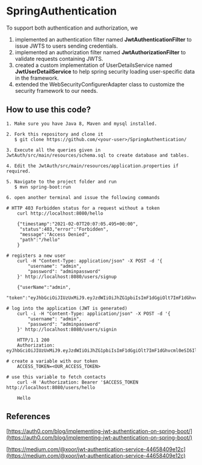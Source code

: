 # SpringAuthentication   

To support both authentication and authorization, we 

   1. implemented an authentication filter named **JwtAuthenticationFilter** to issue JWTS to users sending credentials.
   2. implemented an authorization filter named **JwtAuthorizationFilter** to validate requests containing JWTS.
   3. created a custom implementation of UserDetailsService named **JwtUserDetailService** to help spring security loading user-specific data in the framework.
   4. extended the WebSecurityConfigurerAdapter class to customize the security framework to our needs.
   
## How to use this code? 

    1. Make sure you have Java 8, Maven and mysql installed.
    
    2. Fork this repository and clone it
       $ git clone https://github.com/<your-user>/SpringAuthentication/
      
    3. Execute all the queries given in JwtAuth/src/main/resources/schema.sql to create database and tables.
    
    4. Edit the JwtAuth/src/main/resources/application.properties if required.
   
    5. Navigate to the project folder and run 
       $ mvn spring-boot:run
    
    6. open another terminal and issue the following commands
     
    # HTTP 403 Forbidden status for a request without a token
		curl http://localhost:8080/hello
		
		{"timestamp":"2021-02-07T20:07:05.495+00:00",
		 "status":403,"error":"Forbidden", 
		 "message":"Access Denied",
		 "path":"/hello"
		}
		
	# registers a new user
		curl -H "Content-Type: application/json" -X POST -d '{
		    "username": "admin",
		    "password": "adminpassword"
		}' http://localhost:8080/users/signup

		{"userName":"admin",
		"token":"eyJhbGciOiJIUzUxMiJ9.eyJzdWIiOiJhZG1pbiIsImF1dGgiOlt7ImF1dGhvcml0eSI6IlJPTEVfVVNFUiJ9XSwiaWF0IjoxNjEyNzM4ODYwLCJleHAiOjE2MTI4MjUyNjB9.mZCfyA9JN1feUQzA9plUjcJYQY13Sa5dbcNKK2yQjeEm3hihYcyqlmM2omxIjGYR27zi2ChL47myNZWAT0kZPw"}

	# log into the application (JWT is generated)
		curl -i -H "Content-Type: application/json" -X POST -d '{
		    "username": "admin",
		    "password": "adminpassword"
		}' http://localhost:8080/users/signin

		HTTP/1.1 200
		Authorization: eyJhbGciOiJIUzUxMiJ9.eyJzdWIiOiJhZG1pbiIsImF1dGgiOlt7ImF1dGhvcml0eSI6IlJPTEVfVVNFUiJ9XSwiaWF0IjoxNjEyNzM4OTc4LCJleHAiOjE2MTI4MjUzNzh9.yfNoJIyoNETFCOkP_h6drJ5ayTS648V4MQufIgOjtQ_DYJ4TTsrozEMuJpWjx4MT03zOxNjsNBN_7WVDulBlWA

	# create a variable with our token
		ACCESS_TOKEN=<OUR_ACCESS_TOKEN>
	
	# use this variable to fetch contacts
		curl -H 'Authorization: Bearer '$ACCESS_TOKEN http://localhost:8080/users/hello
	
		Hello

## References
[https://auth0.com/blog/implementing-jwt-authentication-on-spring-boot/](https://auth0.com/blog/implementing-jwt-authentication-on-spring-boot/)
   	
[https://medium.com/@xoor/jwt-authentication-service-44658409e12c](https://medium.com/@xoor/jwt-authentication-service-44658409e12c)
   	



